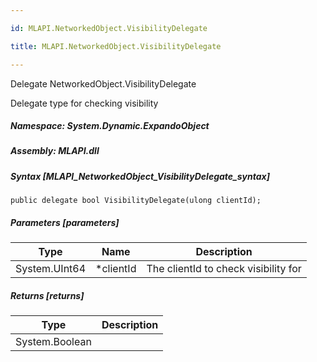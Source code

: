 ```yaml
---

id: MLAPI.NetworkedObject.VisibilityDelegate

title: MLAPI.NetworkedObject.VisibilityDelegate

---
```


Delegate NetworkedObject.VisibilityDelegate

<div class="markdown level0 summary" markdown="1">

Delegate type for checking visibility

</div>

<div class="markdown level0 conceptual" markdown="1">

</div>

##### **Namespace**: System.Dynamic.ExpandoObject

##### **Assembly**: MLAPI.dll

##### Syntax [MLAPI_NetworkedObject_VisibilityDelegate_syntax]

    public delegate bool VisibilityDelegate(ulong clientId);

##### Parameters [parameters]

| Type          | Name       | Description                          |
|---------------|------------|--------------------------------------|
| System.UInt64 | \*clientId | The clientId to check visibility for |

##### Returns [returns]

| Type           | Description |
|----------------|-------------|
| System.Boolean |             |
